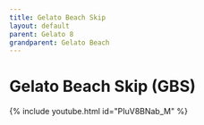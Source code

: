 ```yaml
---
title: Gelato Beach Skip
layout: default
parent: Gelato 8
grandparent: Gelato Beach
---
```


# Gelato Beach Skip (GBS)

{% include youtube.html id="PIuV8BNab_M" %}